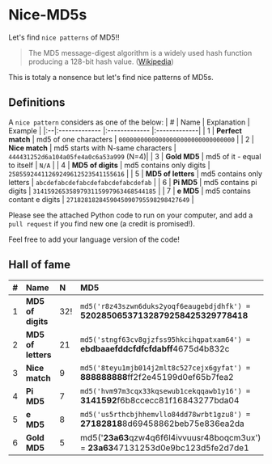 # Nice-MD5s
Let's find `nice patterns` of MD5!!

> The MD5 message-digest algorithm is a widely used hash function producing a 128-bit hash value. ([Wikipedia](https://en.wikipedia.org/wiki/MD5))

This is totaly a nonsence but let's find nice patterns of MD5s.


## Definitions

A `nice pattern` considers as one of the below:
| # | Name | Explanation | Example | 
|:--|:------------- |:------------- |:-------------| 
| 1 | **Perfect match** | md5 of one characters | `00000000000000000000000000000000` | 
| 2 | **Nice match** | md5 starts with N-same characters | `444431252d6a104a05fe4a0c6a53a999` (N=4)| 
| 3 | **Gold MD5** | md5 of it - equal to itself | `N/A` | 
| 4 | **MD5 of digits** | md5 contains only digits | `25855924411269249612523541155616` | 
| 5 | **MD5 of letters** | md5 contains only letters | `abcdefabcdefabcdefabcdefabcdefab` |
| 6 | **Pi MD5** | md5 contains pi digits | `3141592653589793115997963468544185` |
| 7 | **e MD5** | md5 contains contant e digits | `2718281828459045090795598298427649` |

Please see the attached Python code to run on your computer, and add a `pull request` if you find new one (a credit is promised!).

Feel free to add your language version of the code!

## Hall of fame

| # | Name | N | MD5 | Founder | 
|:--|:------------- |:---|:-------------|:-------------| 
| 1 | **MD5 of digits** | 32! |`md5('r8z43szwn6duks2yoqf6eaugebdjdhfk') =` **52028506537132879258425329778418**|zvibazak |
| 2 | **MD5 of letters** | 21 |`md5('stngf63cv8gjzfss95hkcihqpatxam64') =` **ebdbaaefddcfdfcfdabff**4675d4b832c|zvibazak |
| 3 | **Nice match** | 9 |`md5('8teyu1mjb014j2mlt8c527cejx6gyfat') =` **888888888**ff2f2e45199d0ef65b7fea2 |marcdtheking |
| 4 | **Pi MD5** | 7 |`md5('hvm97m3cqx33kqsewub1cekqqawb1y16') =` **3141592**f6b8ccecc81f16843277bda04|zvibazak |
| 5 | **e MD5** | 8 |`md5('us5rthcbjhhemvllo84dd78wrbt1gzu8') =` **27182818**8d69458862beb75e836ea2da|zvibazak |
| 6 | **Gold MD5** | 5 |md5('**23a63**qzw4q6f6l4ivvuusr48boqcm3ux') = **23a63**47131253d0e9bc123d5fe2d7de1|zvibazak |


 
